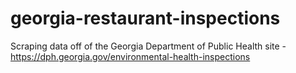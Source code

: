 # georgia-restaurant-inspections
Scraping data off of the Georgia Department of Public Health site - https://dph.georgia.gov/environmental-health-inspections
